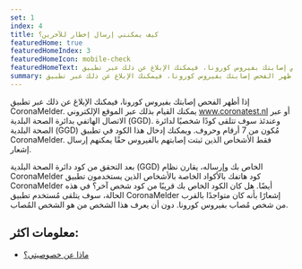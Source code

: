 ```yaml
---
set: 1
index: 4
title: كيف يمكنني إرسال إخطار للآخرين؟
featuredHome: true
featuredHomeIndex: 3
featuredHomeIcon: mobile-check
featuredHomeText: إذا أظهر الفحص إصابتك بفيروس كورونا، فيمكنك الإبلاغ عن ذلك عبر تطبيق...
summary: إذا أظهر الفحص إصابتك بفيروس كورونا، فيمكنك الإبلاغ عن ذلك عبر تطبيق
---
```

إذا أظهر الفحص إصابتك بفيروس كورونا، فيمكنك الإبلاغ عن ذلك عبر تطبيق CoronaMelder. يمكنك القيام بذلك عبر الموقع الإلكتروني www.coronatest.nl أو عبر الاتصال الهاتفي بدائرة الصحة البلدية (GGD). وعندئذ سوف تتلقى كودًا شخصيًا لدائرة الصحة البلدية (GGD) مُكون من 7 أرقام وحروف. ويمكنك إدخال هذا الكود في تطبيق CoronaMelder. فقط الأشخاص الذين ثبتت إصابتهم بالفيروس حقًا يمكنهم إرسال إشعار.

بعد التحقق من كود دائرة الصحة البلدية (GGD) الخاص بك وإرساله، يقارن نظام CoronaMelder كود هاتفك بالأكواد الخاصة بالأشخاص الذين يستخدمون تطبيق CoronaMelder أيضًا. هل كان الكود الخاص بك قريبًا من كود شخص آخر؟ في هذه الحالة، سوف يتلقى مُستخدم تطبيق CoronaMelder إشعارًا بأنه كان متواجدًا بالقرب من شخص مُصاب بفيروس كورونا. دون أن يعرف هذا الشخص من هو الشخص المُصاب.

## معلومات اكثر:
- [ماذا عن خصوصيتي؟](/{{page.lang}}/faq/2-8-hoe-zit-het-met-mijn-privacy)
